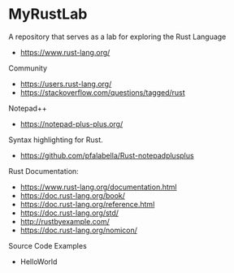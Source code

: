 # MyRustLab
A repository that serves as a lab for exploring the Rust Language
* https://www.rust-lang.org/

Community
* https://users.rust-lang.org/
* https://stackoverflow.com/questions/tagged/rust

Notepad++ 
* https://notepad-plus-plus.org/

Syntax highlighting for Rust.
* https://github.com/pfalabella/Rust-notepadplusplus

Rust Documentation:
* https://www.rust-lang.org/documentation.html
* https://doc.rust-lang.org/book/
* https://doc.rust-lang.org/reference.html
* https://doc.rust-lang.org/std/
* http://rustbyexample.com/ 
* https://doc.rust-lang.org/nomicon/ 

Source Code Examples
* HelloWorld
